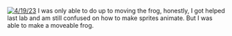 [![4/19/23](https://classroom.github.com/assets/deadline-readme-button-24ddc0f5d75046c5622901739e7c5dd533143b0c8e959d652212380cedb1ea36.svg)](https://classroom.github.com/a/JDpeH8ak)
I was only able to do up to moving the frog, honestly, I got helped last lab and am still confused on how to make sprites animate. But I was able to make a moveable frog.
